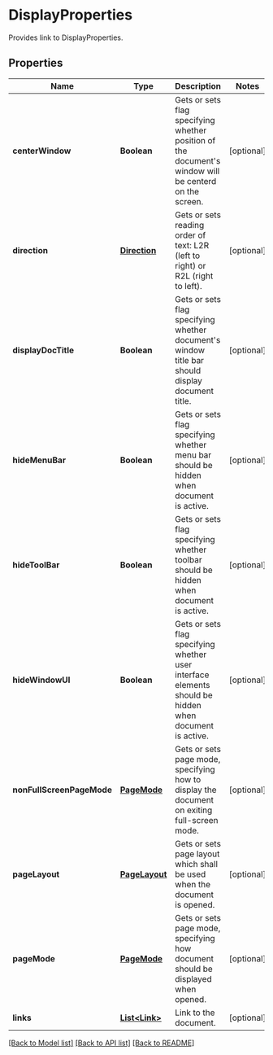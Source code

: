 ﻿
# DisplayProperties
Provides link to DisplayProperties.

## Properties
Name | Type | Description | Notes
------------ | ------------- | ------------- | -------------
**centerWindow** | **Boolean** | Gets or sets flag specifying whether position of the document's window will be centerd on the screen. | [optional]
**direction** | [**Direction**](Direction.md) | Gets or sets reading order of text: L2R (left to right) or R2L (right to left). | [optional]
**displayDocTitle** | **Boolean** | Gets or sets flag specifying whether document's window title bar should display document title. | [optional]
**hideMenuBar** | **Boolean** | Gets or sets flag specifying whether menu bar should be hidden when document is active. | [optional]
**hideToolBar** | **Boolean** | Gets or sets flag specifying whether toolbar should be hidden when document is active. | [optional]
**hideWindowUI** | **Boolean** | Gets or sets flag specifying whether user interface elements should be hidden when document is active. | [optional]
**nonFullScreenPageMode** | [**PageMode**](PageMode.md) | Gets or sets page mode, specifying how to display the document on exiting full-screen mode. | [optional]
**pageLayout** | [**PageLayout**](PageLayout.md) | Gets or sets page layout which shall be used when the document is opened. | [optional]
**pageMode** | [**PageMode**](PageMode.md) | Gets or sets page mode, specifying how document should be displayed when opened. | [optional]
**links** | [**List&lt;Link&gt;**](Link.md) | Link to the document. | [optional]


[[Back to Model list]](../../README.md#documentation-for-models) [[Back to API list]](../../README.md#documentation-for-api-endpoints) [[Back to README]](../../README.md)


